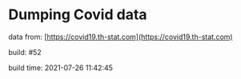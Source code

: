 Dumping Covid data
==================
                        
data from: [https://covid19.th-stat.com](https://covid19.th-stat.com)

build: #52

build time: 2021-07-26 11:42:45
